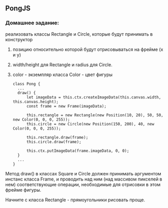 ## PongJS


### Домашнее задание: 
реализовать классы Rectangle и Circle, которые будут принимать в конструктор 
1. позицию относительно которой будут отрисовываться на фрейме (x и y)
2. width/height для Rectangle и radius для Circle.
3. color - экземпляр класса Color - цвет фигуры

    ```
    class Pong {
      ...
      draw() {
          let imageData = this.ctx.createImageData(this.canvas.width, this.canvas.height);
          const frame = new Frame(imageData);
        
          this.rectangle = new Rectangle(new Position(10, 20), 50, 50, new Color(0, 0, 0, 255));
          this.circle = new Circle(new Position(150, 200), 40, new Color(0, 0, 0, 255));

          this.rectangle.draw(frame);
          this.circle.draw(frame);
         
          this.ctx.putImageData(frame.imageData, 0, 0);
      }
      ...
    }
    ```
    
    
Метод draw() в классах Square и Circle должен принимать аргументом инстанс класса Frame, и проводить над ним (над массивом пикселей в нем) соответствующие операции, необходимые для отрисовки в этом фрейме фигуры.

Начните с класса Rectangle - прямоугольники рисовать проще.
